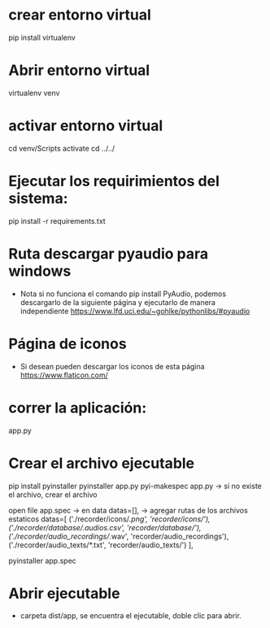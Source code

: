 # crear entorno virtual
pip install virtualenv
# Abrir entorno virtual
virtualenv venv
# activar entorno virtual
cd venv/Scripts
activate
cd ../../

# Ejecutar los requirimientos del sistema:
pip install -r requirements.txt

# Ruta descargar pyaudio para windows 
* Nota si no funciona el comando pip install PyAudio, podemos descargarlo de la siguiente página y ejecutarlo de manera independiente
https://www.lfd.uci.edu/~gohlke/pythonlibs/#pyaudio

# Página de iconos
* Si desean pueden descargar los iconos de esta página
https://www.flaticon.com/

# correr la aplicación:
app.py

# Crear el archivo ejecutable
pip install pyinstaller
pyinstaller app.py
pyi-makespec app.py  -> si no existe el archivo, crear el archivo

open file app.spec -> en data
    datas=[], -> agregar rutas de los archivos estaticos
    datas=[
        ('./recorder/icons/*.png', 'recorder/icons/'),
        ('./recorder/database/.audios.csv', 'recorder/database/'),
        ('./recorder/audio_recordings/*.wav', 'recorder/audio_recordings'),
        ('./recorder/audio_texts/*.txt', 'recorder/audio_texts/')
    ],

pyinstaller app.spec 

# Abrir ejecutable
* carpeta dist/app, se encuentra el ejecutable, doble clic para abrir.